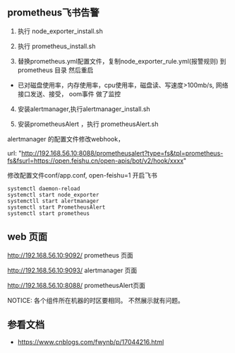 ## prometheus飞书告警

1. 执行 node_exporter_install.sh 

2. 执行 prometheus_install.sh

3. 替换prometheus.yml配置文件，复制node_exporter_rule.yml(报警规则) 到prometheus 目录 然后重启

- 已对磁盘使用率，内存使用率，cpu使用率，磁盘读、写速度>100mb/s, 网络接口发送、接受， oom事件 做了监控

4. 安装alertmanager,执行alertmanager_install.sh 

5. 安装prometheusAlert ，执行 prometheusAlert.sh 

alertmanager 的配置文件修改webhook，       

 url: "http://192.168.56.10:8088/prometheusalert?type=fs&tpl=prometheus-fs&fsurl=https://open.feishu.cn/open-apis/bot/v2/hook/xxxx"

 修改配置文件conf/app.conf, open-feishu=1 开启飞书


```shell
systemctl daemon-reload
systemctl start node_exporter
systemctll start alertmanager
systemctl start PrometheusAlert
systemctl start prometheus
```



## web 页面

http://192.168.56.10:9092/ prometheus 页面

http://192.168.56.10:9093/ alertmanager 页面

http://192.168.56.10:8088/ prometheusAlert页面




NOTICE:
各个组件所在机器的时区要相同。 不然展示就有问题。



## 参看文档 
- https://www.cnblogs.com/fwynb/p/17044216.html
